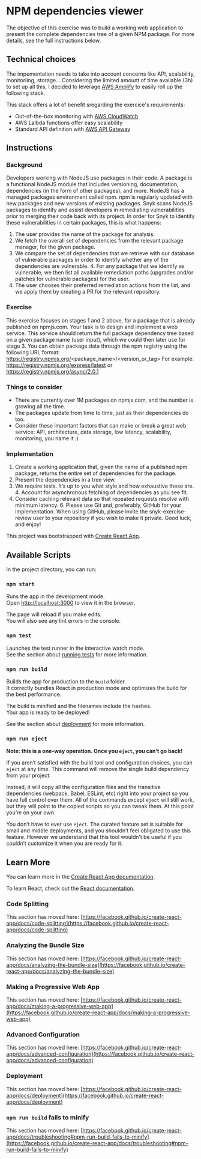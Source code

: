 # NPM dependencies viewer

The objective of this exercise was to build a working web application to present the complete dependencies tree of a given NPM package. For more details, see the full instructions below.

## Technical choices

The impementation needs to take into account concerns like API, scalability, monitoriing, storage... Considering the limited amount of time available (3h) to set up all this, I decided to leverage [AWS Amplify](https://aws.amazon.com/amplify/) to easily roll up the following stack.

This stack offers a lot of benefit sregarding the exercice's requirements:

- Out-of-the-box monitoring with [AWS CloudWatch](https://aws.amazon.com/cloudwatch/)
- AWS Lalbda functions offer easy scalability
- Standard API definition with [AWS API Gateway](https://aws.amazon.com/api-gateway/)

## Instructions

### Background

Developers working with NodeJS use packages in their code. A package is a functional NodeJS module that includes versioning, documentation, dependencies (in the form of other packages), and more. NodeJS has a managed packages environment called npm. npm is regularly updated with new packages and new versions of existing packages.
Snyk scans NodeJS packages to identify and assist developers in remediating vulnerabilities prior to merging their code back with its project. In order for Snyk to identify these vulnerabilities in certain packages, this is what happens:

1. The user provides the name of the package for analysis.
2. We fetch the overall set of dependencies from the relevant package manager, for the given package.
3. We compare the set of dependencies that we retrieve with our database of vulnerable packages in order to identify whether any of the dependencies are vulnerable. 4. For any package that we identify as vulnerable, we then list all available remediation paths (upgrades and/or patches for vulnerable packages) for the user.
4. The user chooses their preferred remediation actions from the list, and we apply them by creating a PR for the relevant repository.

### Exercise

This exercise focuses on stages 1 and 2 above, for a package that is already published on npmjs.com.
Your task is to design and implement a web service. This service should return the full package dependency tree based on a given package name (user input), which we could then later use for stage 3.
You can obtain package data through the npm registry using the following URL format: https://registry.npmjs.org/<package_name>/<version_or_tag>
For example: https://registry.npmjs.org/express/latest or https://registry.npmjs.org/async/2.0.1

### Things to consider

- There are currently over 1M packages on npmjs.com, and the number is growing all the time.
- The packages update from time to time, just as their dependencies do too.
- Consider these important factors that can make or break a great web service: API, architecture, data storage, low latency, scalability, monitoring, you name it :)

### Implementation

1. Create a working application that, given the name of a published npm package, returns the entire set of dependencies for the package.
2. Present the dependencies in a tree view.
3. We require tests. It’s up to you what style and how exhaustive these are. 4. Account for asynchronous fetching of dependencies as you see fit.
4. Consider caching relevant data so that repeated requests resolve with minimum latency. 6. Please use Git and, preferably, GitHub for your implementation. When using GitHub, please invite the snyk-exercise-review user to your repository if you wish to make it private.
   Good luck, and enjoy!

This project was bootstrapped with [Create React App](https://github.com/facebook/create-react-app).

## Available Scripts

In the project directory, you can run:

### `npm start`

Runs the app in the development mode.\
Open [http://localhost:3000](http://localhost:3000) to view it in the browser.

The page will reload if you make edits.\
You will also see any lint errors in the console.

### `npm test`

Launches the test runner in the interactive watch mode.\
See the section about [running tests](https://facebook.github.io/create-react-app/docs/running-tests) for more information.

### `npm run build`

Builds the app for production to the `build` folder.\
It correctly bundles React in production mode and optimizes the build for the best performance.

The build is minified and the filenames include the hashes.\
Your app is ready to be deployed!

See the section about [deployment](https://facebook.github.io/create-react-app/docs/deployment) for more information.

### `npm run eject`

**Note: this is a one-way operation. Once you `eject`, you can’t go back!**

If you aren’t satisfied with the build tool and configuration choices, you can `eject` at any time. This command will remove the single build dependency from your project.

Instead, it will copy all the configuration files and the transitive dependencies (webpack, Babel, ESLint, etc) right into your project so you have full control over them. All of the commands except `eject` will still work, but they will point to the copied scripts so you can tweak them. At this point you’re on your own.

You don’t have to ever use `eject`. The curated feature set is suitable for small and middle deployments, and you shouldn’t feel obligated to use this feature. However we understand that this tool wouldn’t be useful if you couldn’t customize it when you are ready for it.

## Learn More

You can learn more in the [Create React App documentation](https://facebook.github.io/create-react-app/docs/getting-started).

To learn React, check out the [React documentation](https://reactjs.org/).

### Code Splitting

This section has moved here: [https://facebook.github.io/create-react-app/docs/code-splitting](https://facebook.github.io/create-react-app/docs/code-splitting)

### Analyzing the Bundle Size

This section has moved here: [https://facebook.github.io/create-react-app/docs/analyzing-the-bundle-size](https://facebook.github.io/create-react-app/docs/analyzing-the-bundle-size)

### Making a Progressive Web App

This section has moved here: [https://facebook.github.io/create-react-app/docs/making-a-progressive-web-app](https://facebook.github.io/create-react-app/docs/making-a-progressive-web-app)

### Advanced Configuration

This section has moved here: [https://facebook.github.io/create-react-app/docs/advanced-configuration](https://facebook.github.io/create-react-app/docs/advanced-configuration)

### Deployment

This section has moved here: [https://facebook.github.io/create-react-app/docs/deployment](https://facebook.github.io/create-react-app/docs/deployment)

### `npm run build` fails to minify

This section has moved here: [https://facebook.github.io/create-react-app/docs/troubleshooting#npm-run-build-fails-to-minify](https://facebook.github.io/create-react-app/docs/troubleshooting#npm-run-build-fails-to-minify)
